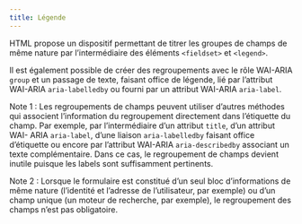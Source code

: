 ```yaml
---
title: Légende
---
```


HTML propose un dispositif permettant de titrer les groupes de champs de même
nature par l’intermédiaire des éléments `<fieldset>` et `<legend>`.

Il est également possible de créer des regroupements avec le rôle WAI-ARIA
`group` et un passage de texte, faisant office de légende, lié par l’attribut
WAI-ARIA `aria-labelledby` ou fourni par un attribut WAI-ARIA `aria-label`.

Note 1 : Les regroupements de champs peuvent utiliser d’autres méthodes qui
associent l’information du regroupement directement dans l’étiquette du champ.
Par exemple, par l’intermédiaire d’un attribut `title`, d’un attribut WAI-
ARIA `aria-label`, d’une liaison `aria-labelledby` faisant office d’étiquette
ou encore par l’attribut WAI-ARIA `aria-describedby` associant un texte
complémentaire. Dans ce cas, le regroupement de champs devient inutile puisque
les labels sont suffisamment pertinents.

Note 2 : Lorsque le formulaire est constitué d’un seul bloc d’informations de
même nature (l’identité et l’adresse de l’utilisateur, par exemple) ou d’un
champ unique (un moteur de recherche, par exemple), le regroupement des champs
n’est pas obligatoire.
